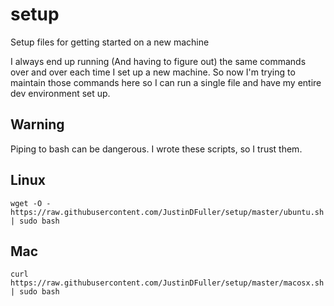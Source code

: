 # setup
Setup files for getting started on a new machine

I always end up running (And having to figure out) the same commands over and over each time I set up a new machine. So now I'm trying to maintain those commands here so I can run a single file and have my entire dev environment set up.

## Warning
Piping to bash can be dangerous. I wrote these scripts, so I trust them.

## Linux
```
wget -O - https://raw.githubusercontent.com/JustinDFuller/setup/master/ubuntu.sh | sudo bash
```

## Mac
```
curl https://raw.githubusercontent.com/JustinDFuller/setup/master/macosx.sh | sudo bash
```
